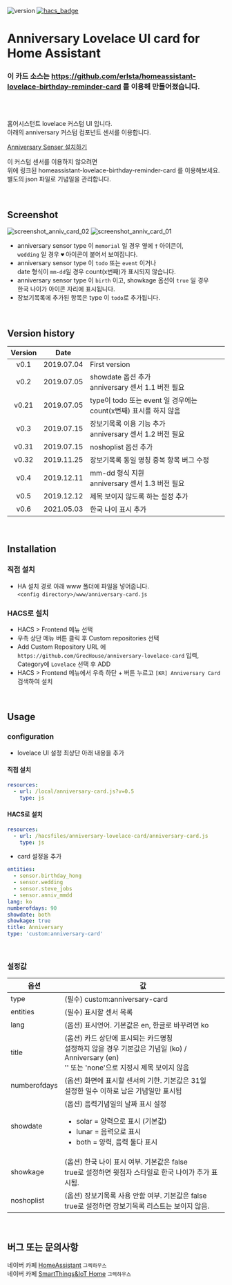 ![version](https://img.shields.io/badge/version-0.5-blue)
[![hacs_badge](https://img.shields.io/badge/HACS-Custom-orange.svg)](https://github.com/custom-components/hacs)

# Anniversary Lovelace UI card for Home Assistant

### 이 카드 소스는 https://github.com/erlsta/homeassistant-lovelace-birthday-reminder-card 를 이용해 만들어졌습니다.

<br><br>

홈어시스턴트 lovelace 커스텀 UI 입니다.\
아래의 anniversary 커스텀 컴포넌트 센서를 이용합니다.

[Anniversary Senser 설치하기](https://github.com/GrecHouse/anniversary)

이 커스텀 센서를 이용하지 않으려면\
위에 링크된 homeassistant-lovelace-birthday-reminder-card 를 이용해보세요.\
별도의 json 파일로 기념일을 관리합니다.

<br>

## Screenshot

![screenshot_anniv_card_02](https://user-images.githubusercontent.com/49514473/60637306-ee105500-9e54-11e9-9a6e-504c951727bc.png)
![screenshot_anniv_card_01](https://user-images.githubusercontent.com/49514473/60637307-eea8eb80-9e54-11e9-827b-28a687453f8f.png)

- anniversary sensor type 이 `memorial` 일 경우 옆에 `†` 아이콘이,\
`wedding` 일 경우 `♥` 아이콘이 붙어서 보여집니다.
- anniversary sensor type 이 `todo` 또는 `event` 이거나\
date 형식이 `mm-dd`일 경우 count(x번째)가 표시되지 않습니다.
- anniversary sensor type 이 `birth` 이고, showkage 옵션이 `true` 일 경우\
한국 나이가 아이콘 자리에 표시됩니다.
- 장보기목록에 추가된 항목은 type 이 `todo`로 추가됩니다.

<br>

## Version history
| Version | Date        |               |
| :-----: | :---------: | ------------- |
| v0.1    | 2019.07.04  | First version  |
| v0.2    | 2019.07.05  | showdate 옵션 추가<br>anniversary 센서 1.1 버전 필요 |
| v0.21   | 2019.07.05  | type이 todo 또는 event 일 경우에는 count(x번째) 표시를 하지 않음 |
| v0.3    | 2019.07.15  | 장보기목록 이용 기능 추가<br>anniversary 센서 1.2 버전 필요 |
| v0.31   | 2019.07.15  | noshoplist 옵션 추가 |
| v0.32   | 2019.11.25  | 장보기목록 동일 명칭 중복 항목 버그 수정 |
| v0.4    | 2019.12.11  | mm-dd 형식 지원<br>anniversary 센서 1.3 버전 필요 |
| v0.5    | 2019.12.12  | 제목 보이지 않도록 하는 설정 추가 |
| v0.6    | 2021.05.03  | 한국 나이 표시 추가 |

<br>


## Installation

### 직접 설치
- HA 설치 경로 아래 www 폴더에 파일을 넣어줍니다.\
`<config directory>/www/anniversary-card.js`

### HACS로 설치
- HACS > Frontend 메뉴 선택
- 우측 상단 메뉴 버튼 클릭 후 Custom repositories 선택
- Add Custom Repository URL 에 `https://github.com/GrecHouse/anniversary-lovelace-card` 입력, \
  Category에 `Lovelace` 선택 후 ADD
- HACS > Frontend 메뉴에서 우측 하단 + 버튼 누르고 `[KR] Anniversary Card` 검색하여 설치

<br>


## Usage

### configuration

- lovelace UI 설정 최상단 아래 내용을 추가

#### 직접 설치
```yaml
resources:
  - url: /local/anniversary-card.js?v=0.5
    type: js
```

#### HACS로 설치
```yaml
resources:
  - url: /hacsfiles/anniversary-lovelace-card/anniversary-card.js
    type: js
```
- card 설정을 추가
```yaml
entities:
  - sensor.birthday_hong
  - sensor.wedding
  - sensor.steve_jobs
  - sensor.anniv_mmdd
lang: ko
numberofdays: 90
showdate: both
showkage: true
title: Anniversary
type: 'custom:anniversary-card'
```

<br>

### 설정값

|옵션|값|
|--|--|
|type| (필수) custom:anniversary-card |
|entities| (필수) 표시할 센서 목록 |
|lang| (옵션) 표시언어. 기본값은 en, 한글로 바꾸려면 ko |
|title| (옵션) 카드 상단에 표시되는 카드명칭<br>설정하지 않을 경우 기본값은 기념일 (ko) / Anniversary (en)<br>'' 또는 'none'으로 지정시 제목 보이지 않음 |
|numberofdays| (옵션) 화면에 표시할 센서의 기한. 기본값은 31일<br>설정한 일수 이하로 남은 기념일만 표시됨 |
|showdate| (옵션) 음력기념일의 날짜 표시 설정<br><ul><li>solar = 양력으로 표시 (기본값)</li><li>lunar = 음력으로 표시</li><li>both = 양력, 음력 둘다 표시</li></ul>|
|showkage| (옵션) 한국 나이 표시 여부. 기본값은 false<br>true로 설정하면 윗첨자 스타일로 한국 나이가 추가 표시됨. |
|noshoplist| (옵션) 장보기목록 사용 안함 여부. 기본값은 false<br>true로 설정하면 장보기목록 리스트는 보이지 않음. |

<br>

## 버그 또는 문의사항
네이버 카페 [HomeAssistant](https://cafe.naver.com/koreassistant/) `그렉하우스` \
네이버 카페 [SmartThings&IoT Home](https://cafe.naver.com/stsmarthome/) `그렉하우스`

